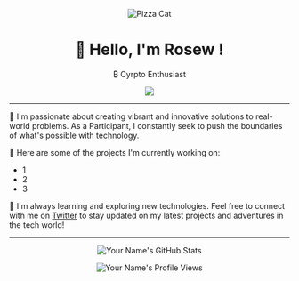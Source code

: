 <p align="center">
  <img src="https://static.wikia.nocookie.net/animal-jam-clans-1/images/a/a3/IMG_3387.JPG/revision/latest?cb=20160125170356"  alt="Pizza Cat">
</p>

<h1 align="center">👋 Hello, I'm Rosew !</h1>

<p align="center">
₿ Cyrpto Enthusiast
</p>

<p align="center">
  <a href="https://twitter.com/rosewestern205" target="_blank"><img src="https://img.shields.io/twitter/follow/rosewestern205?label=Follow&style=social"></a>
</p>

---

🎨 I'm passionate about creating vibrant and innovative solutions to real-world problems. As a Participant, I constantly seek to push the boundaries of what's possible with technology.

🚀 Here are some of the projects I'm currently working on:

- 1
- 2
- 3

🌱 I'm always learning and exploring new technologies. Feel free to connect with me on [Twitter](https://twitter.com/rosewestern205) to stay updated on my latest projects and adventures in the tech world!

---

<p align="center">
  <img src="https://github-readme-stats.vercel.app/api?username=yourusername&show_icons=true&hide=issues&theme=radical" alt="Your Name's GitHub Stats">
</p>

<p align="center">
  <img src="https://komarev.com/ghpvc/?username=yourusername&label=Profile+Views&color=blueviolet" alt="Your Name's Profile Views">
</p>

